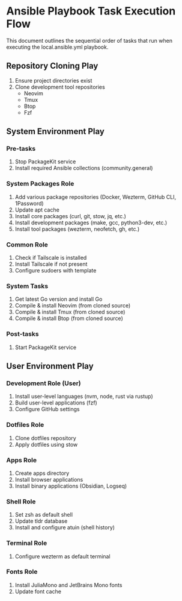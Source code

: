 # Ansible Playbook Task Execution Flow

This document outlines the sequential order of tasks that run when executing the local.ansible.yml playbook.

## Repository Cloning Play

1. Ensure project directories exist
2. Clone development tool repositories
   - Neovim
   - Tmux
   - Btop
   - Fzf

## System Environment Play

### Pre-tasks
1. Stop PackageKit service
2. Install required Ansible collections (community.general)

### System Packages Role
1. Add various package repositories (Docker, Wezterm, GitHub CLI, 1Password)
2. Update apt cache
3. Install core packages (curl, git, stow, jq, etc.)
4. Install development packages (make, gcc, python3-dev, etc.)
5. Install tool packages (wezterm, neofetch, gh, etc.)

### Common Role
1. Check if Tailscale is installed
2. Install Tailscale if not present
3. Configure sudoers with template

### System Tasks
1. Get latest Go version and install Go
2. Compile & install Neovim (from cloned source)
3. Compile & install Tmux (from cloned source)
4. Compile & install Btop (from cloned source)

### Post-tasks
1. Start PackageKit service

## User Environment Play

### Development Role (User)
1. Install user-level languages (nvm, node, rust via rustup)
2. Build user-level applications (fzf)
3. Configure GitHub settings

### Dotfiles Role
1. Clone dotfiles repository
2. Apply dotfiles using stow

### Apps Role
1. Create apps directory
2. Install browser applications
3. Install binary applications (Obsidian, Logseq)

### Shell Role
1. Set zsh as default shell
2. Update tldr database
3. Install and configure atuin (shell history)

### Terminal Role
1. Configure wezterm as default terminal

### Fonts Role
1. Install JuliaMono and JetBrains Mono fonts
2. Update font cache